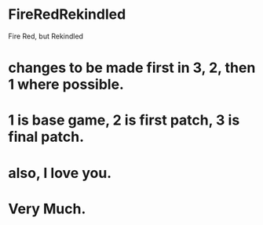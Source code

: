 # FireRedRekindled
 Fire Red, but Rekindled

# changes to be made first in 3, 2, then 1 where possible. 
# 1 is base game, 2 is first patch, 3 is final patch.

# also, I love you.
# Very Much.